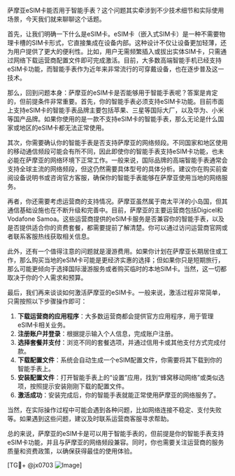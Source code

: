 萨摩亚eSIM卡能否用于智能手表？这个问题其实牵涉到不少技术细节和实际使用场景，今天我们就来聊聊这个话题。

首先，让我们明确一下什么是eSIM卡。eSIM卡（嵌入式SIM卡）是一种不需要物理卡槽的SIM卡形式，它直接集成在设备内部。这种设计不仅让设备更加轻薄，还为用户提供了更大的便利性。比如，用户无需频繁插入或拔出实体SIM卡，只需通过网络下载运营商配置文件即可完成激活。目前，大多数高端智能手机已经支持eSIM卡功能，而智能手表作为近年来非常流行的可穿戴设备，也在逐步普及这一技术。

那么，回到问题本身：萨摩亚的eSIM卡是否能够用于智能手表呢？答案是肯定的，但前提条件非常重要。首先，你的智能手表必须支持eSIM卡功能。目前市面上支持eSIM卡的智能手表品牌主要包括苹果、三星等国际大厂，以及华为、小米等国产品牌。如果你使用的是一款不支持eSIM卡的智能手表，那么无论是什么国家或地区的eSIM卡都无法正常使用。

其次，你需要确认你的智能手表是否支持萨摩亚的网络频段。不同国家和地区使用的移动通信频段可能会有所不同，因此即使你的智能手表支持eSIM卡功能，也未必能在萨摩亚的网络环境下正常工作。一般来说，国际品牌的高端智能手表通常会支持全球主流的网络频段，但这仍然需要具体型号的具体分析。建议你在购买前查阅设备说明书或咨询官方客服，确保你的智能手表能够在萨摩亚使用当地的网络服务。

再者，你还需要考虑运营商的支持情况。萨摩亚虽然属于南太平洋的小岛国，但其通信基础设施也在不断升级和完善中。目前，萨摩亚的主要运营商包括Digicel和Vodafone Samoa。这些运营商提供的eSIM卡服务是否兼容你的智能手表，以及是否提供适合你的资费套餐，都需要提前了解清楚。你可以通过访问运营商官网或者联系客服热线获取相关信息。

此外，还有一个值得注意的问题就是漫游费用。如果你计划在萨摩亚长期居住或工作，那么购买当地的eSIM卡可能是更经济实惠的选择；但如果你只是短期旅行，那么可能更倾向于选择国际漫游服务或者购买临时的本地SIM卡。当然，这一切都取决于你的个人需求和预算。

最后，我们再来谈谈如何激活萨摩亚的eSIM卡。一般来说，激活过程非常简单，只需按照以下步骤操作即可：

1. **下载运营商的应用程序**：大多数运营商都会提供官方应用程序，用于管理eSIM卡相关业务。
2. **注册账户并登录**：根据提示输入个人信息，完成账户注册。
3. **选择套餐并支付**：浏览不同的套餐选项，并通过信用卡或其他支付方式完成付款。
4. **下载配置文件**：系统会自动生成一个eSIM配置文件，你需要将其下载到你的智能手表上。
5. **安装配置文件**：打开智能手表上的“设置”应用，找到“蜂窝移动网络”或类似选项，按照提示安装刚刚下载的配置文件。
6. **激活成功**：安装完成后，你的智能手表就能正常使用萨摩亚的网络服务了。

当然，在实际操作过程中可能会遇到各种问题，比如网络连接不稳定、支付失败等。如果遇到这些问题，建议及时联系运营商客服寻求帮助。

总的来说，萨摩亚的eSIM卡是可以用于智能手表的，但前提是你的智能手表支持eSIM卡功能，并且与萨摩亚的网络频段兼容。同时，你也需要关注运营商的服务质量和资费政策，以确保获得最佳的使用体验。

[TG💪+ @jx0703 ![Image](https://github.com/user-attachments/assets/dbca1d08-cadb-493c-b0ec-ad6f7a83f270)]